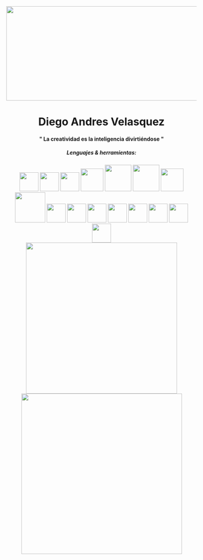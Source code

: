 
<div id="header" align="center">


<div  id="gifs">

<img src="https://media.giphy.com/media/IwTWTsUzmIicM/giphy.gif" width="1000px" height="250px" border-radius="15px">

</div>


<h1>Diego Andres Velasquez</h1>
<h4>" La creatividad es la inteligencia divirtiéndose "</h4>


<h5>Lenguajes & herramientas:</h5>
<div  id="techs">
  <img src="https://upload.wikimedia.org/wikipedia/commons/thumb/3/38/HTML5_Badge.svg/2048px-HTML5_Badge.svg.png"  width="50px">
  
  <img src="https://upload.wikimedia.org/wikipedia/commons/thumb/6/62/CSS3_logo.svg/800px-CSS3_logo.svg.png"  width="50px">
  <img src="https://upload.wikimedia.org/wikipedia/commons/thumb/6/6a/JavaScript-logo.png/640px-JavaScript-logo.png"  width="50px">
  <img src="https://qph.cf2.quoracdn.net/main-qimg-c43424186b9c089b9aa1d64c7f1989c1"  width="60px">
  <img src="https://www.easianetwork.com.my/wp-content/uploads/2019/07/mysql-logo.png"  width="70px">
  <img src="https://cdn.icon-icons.com/icons2/2699/PNG/512/postgresql_vertical_logo_icon_168900.png"  width="70px">
  <img src="https://cdn.icon-icons.com/icons2/2415/PNG/512/mongodb_original_wordmark_logo_icon_146425.png"  width="60px">
  <img src="https://bgasparotto.com/wp-content/uploads/2017/12/spring-boot-logo.png"  width="80px">
  <img src="https://upload.wikimedia.org/wikipedia/commons/thumb/a/a7/React-icon.svg/2300px-React-icon.svg.png"  width="50px">
 
 <img src="https://upload.wikimedia.org/wikipedia/commons/thumb/6/62/CSS3_logo.svg/800px-CSS3_logo.svg.png"  width="50px">
 <img src="https://upload.wikimedia.org/wikipedia/commons/thumb/6/62/CSS3_logo.svg/800px-CSS3_logo.svg.png"  width="50px">
 <img src="https://upload.wikimedia.org/wikipedia/commons/thumb/6/62/CSS3_logo.svg/800px-CSS3_logo.svg.png"  width="50px">
 <img src="https://upload.wikimedia.org/wikipedia/commons/thumb/6/62/CSS3_logo.svg/800px-CSS3_logo.svg.png"  width="50px">
 <img src="https://upload.wikimedia.org/wikipedia/commons/thumb/6/62/CSS3_logo.svg/800px-CSS3_logo.svg.png"  width="50px">
 <img src="https://upload.wikimedia.org/wikipedia/commons/thumb/6/62/CSS3_logo.svg/800px-CSS3_logo.svg.png"  width="50px">
 <img src="https://upload.wikimedia.org/wikipedia/commons/thumb/6/62/CSS3_logo.svg/800px-CSS3_logo.svg.png"  width="50px">

  
</div>

<div  id="gifs">
  <img src="https://media.giphy.com/media/0lGElDgkbXFRKXsAro/giphy-downsized-large.gif"  width="400px">
  <img src="https://media.giphy.com/media/VVGdG2HimJl6APwPiE/giphy.gif"  width="425px">
</div>

</div>


